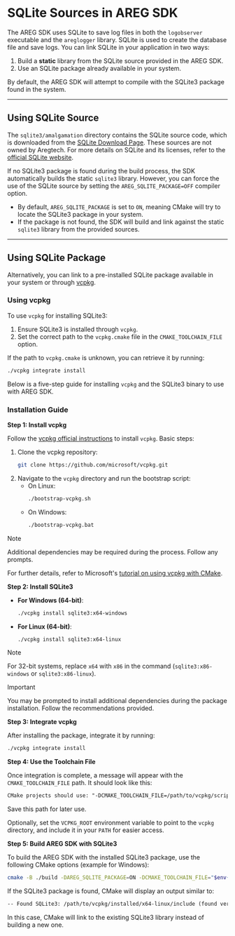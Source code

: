 # SQLite Sources in AREG SDK

The AREG SDK uses SQLite to save log files in both the `logobserver` executable and the `areglogger` library. SQLite is used to create the database file and save logs. You can link SQLite in your application in two ways:

1. Build a **static** library from the SQLite source provided in the AREG SDK.
2. Use an SQLite package already available in your system.

By default, the AREG SDK will attempt to compile with the SQLite3 package found in the system.

---

## Using SQLite Source

The `sqlite3/amalgamation` directory contains the SQLite source code, which is downloaded from the [SQLite Download Page](https://sqlite.org/download.html). These sources are not owned by Aregtech. For more details on SQLite and its licenses, refer to the [official SQLite website](https://sqlite.org/).

If no SQLite3 package is found during the build process, the SDK automatically builds the static `sqlite3` library. However, you can force the use of the SQLite source by setting the `AREG_SQLITE_PACKAGE=OFF` compiler option.

- By default, `AREG_SQLITE_PACKAGE` is set to `ON`, meaning CMake will try to locate the SQLite3 package in your system. 
- If the package is not found, the SDK will build and link against the static `sqlite3` library from the provided sources.

---

## Using SQLite Package

Alternatively, you can link to a pre-installed SQLite package available in your system or through [vcpkg](https://github.com/microsoft/vcpkg).

### Using vcpkg

To use `vcpkg` for installing SQLite3:

1. Ensure SQLite3 is installed through `vcpkg`.
2. Set the correct path to the `vcpkg.cmake` file in the `CMAKE_TOOLCHAIN_FILE` option.

If the path to `vcpkg.cmake` is unknown, you can retrieve it by running:

```bash
./vcpkg integrate install
```

Below is a five-step guide for installing `vcpkg` and the SQLite3 binary to use with AREG SDK.

### Installation Guide

**Step 1: Install vcpkg**

Follow the [vcpkg official instructions](https://github.com/microsoft/vcpkg) to install `vcpkg`. Basic steps:

1. Clone the vcpkg repository:
   ```bash
   git clone https://github.com/microsoft/vcpkg.git
   ```
2. Navigate to the `vcpkg` directory and run the bootstrap script:
   - On Linux:
     ```bash
     ./bootstrap-vcpkg.sh
     ```
   - On Windows:
     ```bash
     ./bootstrap-vcpkg.bat
     ```

> [!NOTE]
> Additional dependencies may be required during the process. Follow any prompts.

For further details, refer to Microsoft's [tutorial on using vcpkg with CMake](https://learn.microsoft.com/en-us/vcpkg/get_started/get-started?pivots=shell-powershell).

**Step 2: Install SQLite3**

- **For Windows (64-bit)**:
  ```bash
  ./vcpkg install sqlite3:x64-windows
  ```
- **For Linux (64-bit)**:
  ```bash
  ./vcpkg install sqlite3:x64-linux
  ```

> [!NOTE]
> For 32-bit systems, replace `x64` with `x86` in the command (`sqlite3:x86-windows` or `sqlite3:x86-linux`).

> [!IMPORTANT]
> You may be prompted to install additional dependencies during the package installation. Follow the recommendations provided.

**Step 3: Integrate vcpkg**

After installing the package, integrate it by running:
```bash
./vcpkg integrate install
```

**Step 4: Use the Toolchain File**

Once integration is complete, a message will appear with the `CMAKE_TOOLCHAIN_FILE` path. It should look like this:
```txt
CMake projects should use: "-DCMAKE_TOOLCHAIN_FILE=/path/to/vcpkg/scripts/buildsystems/vcpkg.cmake"
```
Save this path for later use.

Optionally, set the `VCPKG_ROOT` environment variable to point to the `vcpkg` directory, and include it in your `PATH` for easier access.

**Step 5: Build AREG SDK with SQLite3**

To build the AREG SDK with the installed SQLite3 package, use the following CMake options (example for Windows):
```bash
cmake -B ./build -DAREG_SQLITE_PACKAGE=ON -DCMAKE_TOOLCHAIN_FILE="$env{VCPKG_ROOT}/scripts/buildsystems/vcpkg.cmake" -DVCPKG_TARGET_TRIPLET=x64-windows
```

If the SQLite3 package is found, CMake will display an output similar to:
```txt
-- Found SQLite3: /path/to/vcpkg/installed/x64-linux/include (found version "3.46.1")
```

In this case, CMake will link to the existing SQLite3 library instead of building a new one.
